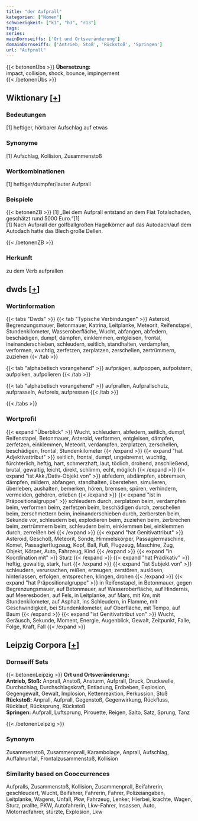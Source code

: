 ```yaml
---
title: "der Aufprall"
kategorien: ["Nomen"]
schwierigkeit: ["k1", "h3", "r13"]
tags:
series:
mainDornseiffs: ['Ort und Ortsveränderung']
domainDornseiffs: ['Antrieb, Stoß', 'Rückstoß', 'Springen']
url: "Aufprall"
---
```


{{< betonenÜbs >}}
**Übersetzung:**  
impact, collision, shock, bounce, impingement  
{{< /betonenÜbs >}}

## Wiktionary [[+](https://de.wiktionary.org/wiki/Aufprall)]

### Bedeutungen
[1] heftiger, hörbarer Aufschlag auf etwas  

### Synonyme
[1] Aufschlag, Kollision, Zusammenstoß  

### Wortkombinationen
[1] heftiger/dumpfer/lauter Aufprall  

### Beispiele
{{< betonenZB >}}
[1] „Bei dem Aufprall entstand an dem Fiat Totalschaden, geschätzt rund 5000 Euro.“[1]  
[1] Nach Aufprall der golfballgroßen Hagelkörner auf das Autodach/auf dem Autodach hatte das Blech große Dellen.  

{{< /betonenZB >}}
### Herkunft
zu dem Verb aufprallen  



## dwds [[+](https://www.dwds.de/wb/Aufprall)]

### Wortinformation
{{< tabs "Dwds" >}}
{{< tab "Typische Verbindungen" >}}
Asteroid, Begrenzungsmauer, Betonmauer, Katrina, Leitplanke, Meteorit, Reifenstapel, Stundenkilometer, Wasseroberfläche, Wucht, abfangen, abfedern, beschädigen, dumpf, dämpfen, einklemmen, entgleisen, frontal, ineinanderschieben, schleudern, seitlich, standhalten, verdampfen, verformen, wuchtig, zerfetzen, zerplatzen, zerschellen, zertrümmern, zuziehen
{{< /tab >}}

{{< tab "alphabetisch vorangehend" >}}
aufprägen, aufpoppen, aufpolstern, aufpolken, aufpolieren
{{< /tab >}}

{{< tab "alphabetisch vorangehend" >}}
aufprallen, Aufprallschutz, aufprasseln, Aufpreis, aufpressen
{{< /tab >}}

{{< /tabs >}}

### Wortprofil
{{< expand "Überblick" >}} Wucht, schleudern, abfedern, seitlich, dumpf, Reifenstapel, Betonmauer, Asteroid, verformen, entgleisen, dämpfen, zerfetzen, einklemmen, Meteorit, verdampfen, zerplatzen, zerschellen, beschädigen, frontal, Stundenkilometer {{< /expand >}}
{{< expand "hat Adjektivattribut" >}} seitlich, frontal, dumpf, ungebremst, wuchtig, fürchterlich, heftig, hart, schmerzhaft, laut, tödlich, drohend, anschließend, brutal, gewaltig, leicht, direkt, schlimm, echt, möglich {{< /expand >}}
{{< expand "ist Akk./Dativ-Objekt von" >}} abfedern, abdämpfen, abbremsen, dämpfen, mildern, abfangen, standhalten, überstehen, simulieren, überleben, aushalten, bemerken, hören, bremsen, spüren, verhindern, vermeiden, gehören, erleben {{< /expand >}}
{{< expand "ist in Präpositionalgruppe" >}} schleudern durch, zerplatzen beim, verdampfen beim, verformen beim, zerfetzen beim, beschädigen durch, zerschellen beim, zerschmettern beim, ineinanderschieben durch, zerbersten beim, Sekunde vor, schleudern bei, explodieren beim, zuziehen beim, zerbrechen beim, zertrümmern beim, schleudern beim, einklemmen bei, einklemmen durch, zerreißen bei {{< /expand >}}
{{< expand "hat Genitivattribut" >}} Asteroid, Geschoß, Meteorit, Sonde, Himmelskörper, Passagiermaschine, Komet, Passagierflugzeug, Kopf, Ball, Fuß, Flugzeug, Maschine, Zug, Objekt, Körper, Auto, Fahrzeug, Kind {{< /expand >}}
{{< expand "in Koordination mit" >}} Sturz {{< /expand >}}
{{< expand "hat Prädikativ" >}} heftig, gewaltig, stark, hart {{< /expand >}}
{{< expand "ist Subjekt von" >}} schleudern, verursachen, reißen, erzeugen, zerstören, auslösen, hinterlassen, erfolgen, entsprechen, klingen, drohen {{< /expand >}}
{{< expand "hat Präpositionalgruppe" >}} in Reifenstapel, in Betonmauer, gegen Begrenzungsmauer, auf Betonmauer, auf Wasseroberfläche, auf Hindernis, auf Meeresboden, auf Fels, in Leitplanke, auf Mars, mit Km, mit Stundenkilometer, auf Asphalt, ins Schleudern, in Flamme, mit Geschwindigkeit, bei Stundenkilometer, auf Oberfläche, mit Tempo, auf Baum {{< /expand >}}
{{< expand "ist Genitivattribut von" >}} Wucht, Geräusch, Sekunde, Moment, Energie, Augenblick, Gewalt, Zeitpunkt, Falle, Folge, Kraft, Fall {{< /expand >}}

## Leipzig Corpora [[+](https://corpora.uni-leipzig.de/en/res?word=Aufprall&corpusId=deu_newscrawl-public_2018)]

### Dornseiff Sets
{{< betonenLeipzig >}}
**Ort und Ortsveränderung:**  
**Antrieb, Stoß:** Anprall, Anstoß, Ansturm, Aufprall, Druck, Druckwelle, Durchschlag, Durchschlagskraft, Entladung, Erdbeben, Explosion, Gegengewalt, Gewalt, Implosion, Kettenreaktion, Perkussion, Stoß  
**Rückstoß:** Anprall, Aufprall, Gegenstoß, Gegenwirkung, Rückfluss, Rücklauf, Rücksprung, Rückstoß  
**Springen:** Aufprall, Luftsprung, Pirouette, Reigen, Salto, Satz, Sprung, Tanz  

{{< /betonenLeipzig >}}

### Synonym
Zusammenstoß, Zusammenprall, Karambolage, Anprall, Aufschlag, Auffahrunfall, Frontalzusammenstoß, Kollision


### Similarity based on Cooccurrences
Aufpralls, Zusammenstoß, Kollision, Zusammenprall, Beifahrerin, geschleudert, Wucht, Beifahrer, Fahrerin, Fahrer, Polizeiangaben, Leitplanke, Wagens, Unfall, Pkw, Fahrzeug, Lenker, Hierbei, krachte, Wagen, Sturz, prallte, PKW, Autofahrerin, Lkw-Fahrer, Insassen, Auto, Motorradfahrer, stürzte, Explosion, Lkw

